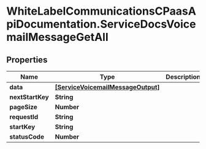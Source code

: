 # WhiteLabelCommunicationsCPaasApiDocumentation.ServiceDocsVoicemailMessageGetAll

## Properties

Name | Type | Description | Notes
------------ | ------------- | ------------- | -------------
**data** | [**[ServiceVoicemailMessageOutput]**](ServiceVoicemailMessageOutput.md) |  | [optional] 
**nextStartKey** | **String** |  | [optional] 
**pageSize** | **Number** |  | [optional] 
**requestId** | **String** |  | [optional] 
**startKey** | **String** |  | [optional] 
**statusCode** | **Number** |  | [optional] 


